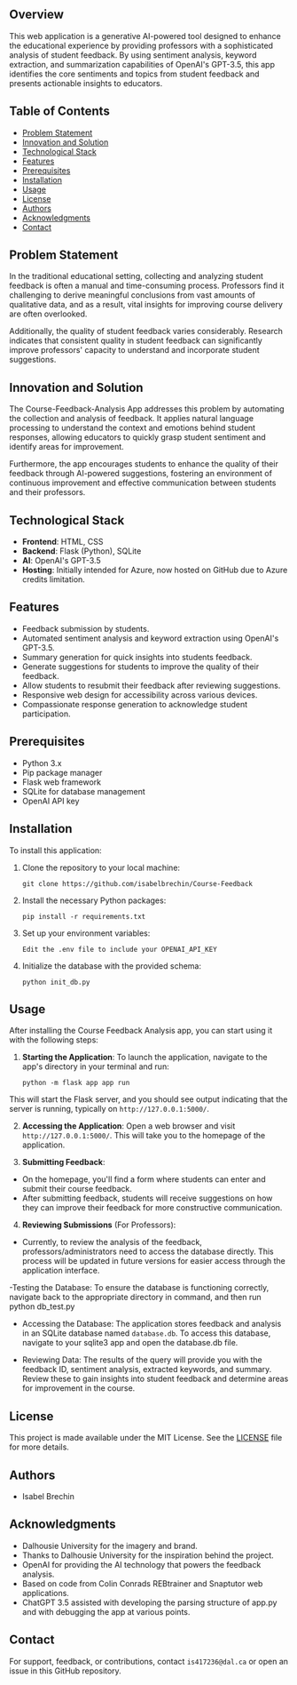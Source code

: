 ## Overview
This web application is a generative AI-powered tool designed to enhance the educational experience by providing professors with a sophisticated analysis of student feedback. By using sentiment analysis, keyword extraction, and summarization capabilities of OpenAI's GPT-3.5, this app identifies the core sentiments and topics from student feedback and presents actionable insights to educators.

## Table of Contents
- [Problem Statement](#problem-statement)
- [Innovation and Solution](#innovation-and-solution)
- [Technological Stack](#technological-stack)
- [Features](#features)
- [Prerequisites](#prerequisites)
- [Installation](#installation)
- [Usage](#usage)
- [License](#license)
- [Authors](#authors)
- [Acknowledgments](#acknowledgments)
- [Contact](#contact)

## Problem Statement
In the traditional educational setting, collecting and analyzing student feedback is often a manual and time-consuming process. Professors find it challenging to derive meaningful conclusions from vast amounts of qualitative data, and as a result, vital insights for improving course delivery are often overlooked.

Additionally, the quality of student feedback varies considerably. Research indicates that consistent quality in student feedback can significantly improve professors' capacity to understand and incorporate student suggestions.


## Innovation and Solution
The Course-Feedback-Analysis App addresses this problem by automating the collection and analysis of feedback. It applies natural language processing to understand the context and emotions behind student responses, allowing educators to quickly grasp student sentiment and identify areas for improvement.

Furthermore, the app encourages students to enhance the quality of their feedback through AI-powered suggestions, fostering an environment of continuous improvement and effective communication between students and their professors.


## Technological Stack
- **Frontend**: HTML, CSS
- **Backend**: Flask (Python), SQLite
- **AI**: OpenAI's GPT-3.5
- **Hosting**: Initially intended for Azure, now hosted on GitHub due to Azure credits limitation.

## Features
- Feedback submission by students.
- Automated sentiment analysis and keyword extraction using OpenAI's GPT-3.5.
- Summary generation for quick insights into students feedback.
- Generate suggestions for students to improve the quality of their feedback.
- Allow students to resubmit their feedback after reviewing suggestions.
- Responsive web design for accessibility across various devices.
- Compassionate response generation to acknowledge student participation.


## Prerequisites
- Python 3.x
- Pip package manager
- Flask web framework
- SQLite for database management
- OpenAI API key

## Installation
To install this application:

1. Clone the repository to your local machine:
    ```
    git clone https://github.com/isabelbrechin/Course-Feedback

    ```
2. Install the necessary Python packages:
    ```
    pip install -r requirements.txt
    ```

3. Set up your environment variables:
    ```
    Edit the .env file to include your OPENAI_API_KEY
    
    ```

4. Initialize the database with the provided schema:
    ```
    python init_db.py
    ```

## Usage

After installing the Course Feedback Analysis app, you can start using it with the following steps:

1. **Starting the Application**:
   To launch the application, navigate to the app's directory in your terminal and run:

    ```
    python -m flask app app run
    ```
This will start the Flask server, and you should see output indicating that the server is running, typically on `http://127.0.0.1:5000/`.

2. **Accessing the Application**:
Open a web browser and visit `http://127.0.0.1:5000/`. This will take you to the homepage of the application.

3. **Submitting Feedback**:
- On the homepage, you'll find a form where students can enter and submit their course feedback.
- After submitting feedback, students will receive suggestions on how they can improve their feedback for more constructive communication.

4. **Reviewing Submissions** (For Professors):
- Currently, to review the analysis of the feedback, professors/administrators need to access the database directly. This process will be updated in future versions for easier access through the application interface.

-Testing the Database: 
    To ensure the database is functioning correctly, navigate back to the appropriate directory in command, and then run python db_test.py

- Accessing the Database:
   The application stores feedback and analysis in an SQLite database named `database.db`. To access this database, navigate to your sqlite3 app and open the database.db file.

- Reviewing Data:
The results of the query will provide you with the feedback ID, sentiment analysis, extracted keywords, and summary. Review these to gain insights into student feedback and determine areas for improvement in the course.

## License
This project is made available under the MIT License. See the [LICENSE](LICENSE) file for more details.

## Authors
- Isabel Brechin

## Acknowledgments
- Dalhousie University for the imagery and brand.
- Thanks to Dalhousie University for the inspiration behind the project.
- OpenAI for providing the AI technology that powers the feedback analysis.
- Based on code from Colin Conrads REBtrainer and Snaptutor web applications.
- ChatGPT 3.5 assisted with developing the parsing structure of app.py and with debugging the app at various points. 

## Contact
For support, feedback, or contributions, contact `is417236@dal.ca` or open an issue in this GitHub repository.
